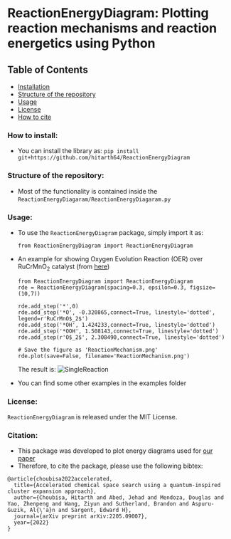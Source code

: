 # ReactionEnergyDiagram: Plotting reaction mechanisms and reaction energetics using Python

## Table of Contents

- [Installation](#how-to-install)
- [Structure of the repository](#structure-of-the-repository)
- [Usage](#usage)
- [License](#license)
- [How to cite](#citation)

### How to install: 
- You can install the library as: ```pip install git+https://github.com/hitarth64/ReactionEnergyDiagram```

### Structure of the repository:
- Most of the functionality is contained inside the ```ReactionEnergyDiagaram/ReactionEnergyDiagaram.py```

### Usage:
- To use the ```ReactionEnergyDiagram``` package, simply import it as:

   ```from ReactionEnergyDiagram import ReactionEnergyDiagram```
   
- An example for showing Oxygen Evolution Reaction (OER) over RuCrMnO$_2$ catalyst (from [here](https://arxiv.org/abs/2205.09007))
   ```
   from ReactionEnergyDiagram import ReactionEnergyDiagram
   rde = ReactionEnergyDiagram(spacing=0.3, epsilon=0.3, figsize=(10,7))
   
   rde.add_step('*',0)
   rde.add_step('*O', -0.320865,connect=True, linestyle='dotted', legend=r'RuCrMnO$_2$')
   rde.add_step('*OH', 1.424233,connect=True, linestyle='dotted')
   rde.add_step('*OOH', 1.508143,connect=True, linestyle='dotted')
   rde.add_step(r'O$_2$', 2.308490,connect=True, linestyle='dotted')
   
   # Save the figure as 'ReactionMechanism.png'
   rde.plot(save=False, filename='ReactionMechanism.png')
   ```
   
   The result is:
   ![SingleReaction](https://github.com/hitarth64/ReactionEnergyDiagram/blob/main/examples/ReactionMechanism.png)

- You can find some other examples in the examples folder

### License:
```ReactionEnergyDiagram``` is released under the MIT License. 

### Citation:
- This package was developed to plot energy diagrams used for [our paper](https://arxiv.org/abs/2205.09007)
- Therefore, to cite the package, please use the following bibtex:
```
@article{choubisa2022accelerated,
  title={Accelerated chemical space search using a quantum-inspired cluster expansion approach},
  author={Choubisa, Hitarth and Abed, Jehad and Mendoza, Douglas and Yao, Zhenpeng and Wang, Ziyun and Sutherland, Brandon and Aspuru-Guzik, Al{\'a}n and Sargent, Edward H},
  journal={arXiv preprint arXiv:2205.09007},
  year={2022}
}
```
